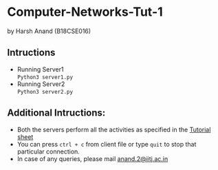 # Computer-Networks-Tut-1  
by Harsh Anand (B18CSE016)

## Intructions  
- Running Server1  
```Python3 server1.py```  
- Running Server2  
```Python3 server2.py```

## Additional Intructions:
- Both the servers perform all the activities as specified in the [Tutorial sheet](Tutorial_1.pdf)
- You can press ```ctrl + c``` from client file or type ```quit``` to stop that particular connection.
- In case of any queries, please mail [anand.2@iitj.ac.in](mailto:anand.2@iitj.ac.in)